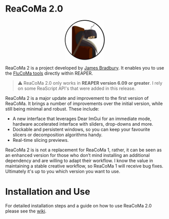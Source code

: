 # ReaCoMa 2.0

<p align="center">
<img src="logo.jpg" alt="reacoma_logo" width="25%" height="25%">
</p>

ReaCoMa 2 is a project developed by [James Bradbury](https://jamesbradbury.xyz). It enables you to use the [FluCoMa tools](https://www.flucoma.org) directly within REAPER. 

> :warning: ReaCoMa 2.0 only works in **REAPER version 6.09 or greater**. I rely on some ReaScript API's that were added in this release.

ReaCoMa 2 is a major update and improvement to the first version of ReaCoMa. It brings a number of improvements over the initial version, while still being minimal and robust. These include: 

- A new interface that leverages Dear ImGui for an immediate mode, hardware accelerated interface with sliders, drop-downs and more.
- Dockable and persistent windows, so you can keep your favourite slicers or decomposition algorithms handy.
- Real-time slicing previews.

ReaCoMa 2 is is not a replacement for ReaCoMa 1, rather, it can be seen as an enhanced version for those who don’t mind installing an additional dependency and are willing to adapt their workflow. I know the value in maintaining a stable creative workflow, so ReaCoMa 1 will receive bug fixes. Ultimately it's up to you which version you want to use. 

# Installation and Use

For detailed installation steps and a guide on how to use ReaCoMa 2.0 please see the [wiki](https://github.com/ReaCoMa/ReaCoMa-2.0/wiki).
